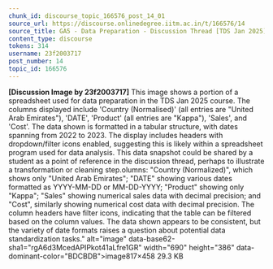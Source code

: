 ```yaml
---
chunk_id: discourse_topic_166576_post_14_01
source_url: https://discourse.onlinedegree.iitm.ac.in/t/166576/14
source_title: GA5 - Data Preparation - Discussion Thread [TDS Jan 2025]
content_type: discourse
tokens: 314
username: 23f2003717
post_number: 14
topic_id: 166576
---
```


**[Discussion Image by 23f2003717]** This image shows a portion of a spreadsheet used for data preparation in the TDS Jan 2025 course. The columns displayed include 'Country (Normalised)' (all entries are "United Arab Emirates"), 'DATE', 'Product' (all entries are "Kappa"), 'Sales', and 'Cost'. The data shown is formatted in a tabular structure, with dates spanning from 2022 to 2023. The display includes headers with dropdown/filter icons enabled, suggesting this is likely within a spreadsheet program used for data analysis. This data snapshot could be shared by a student as a point of reference in the discussion thread, perhaps to illustrate a transformation or cleaning step.olumns: "Country (Normalized)", which shows only "United Arab Emirates"; "DATE" showing various dates formatted as YYYY-MM-DD or MM-DD-YYYY; "Product" showing only "Kappa"; "Sales" showing numerical sales data with decimal precision; and "Cost", similarly showing numerical cost data with decimal precision. The column headers have filter icons, indicating that the table can be filtered based on the column values. The data shown appears to be consistent, but the variety of date formats raises a question about potential data standardization tasks." alt="image" data-base62-sha1="rgA6d3McedAPIPkot41aLfre1GR" width="690" height="386" data-dominant-color="BDCBDB">image817×458 29.3 KB
